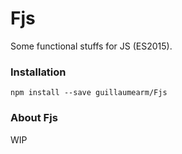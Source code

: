# Fjs
Some functional stuffs for JS (ES2015).

### Installation
```
npm install --save guillaumearm/Fjs
```

### About Fjs
WIP
